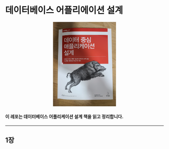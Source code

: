 # 데이터베이스 어플리에이션 설계

<p align="center">
  <img src="./images/ddia.jpg" width="200" />
</p>

#### 이 레포는 데이터베이스 어플리케이션 설계 책을 읽고 정리합니다.

---

## 1장
